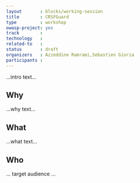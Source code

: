 ```yaml
---
layout       : blocks/working-session
title        : CRSFGuard
type         : workshop
owasp-project: yes
track        :
technology   :
related-to   :
status       : draft
organizers   : Azzeddine Ramrami,Sebastien Gioria
participants :
---
```


...intro text...

## Why

...why text...

## What

...what text...

## Who

... target audience ...